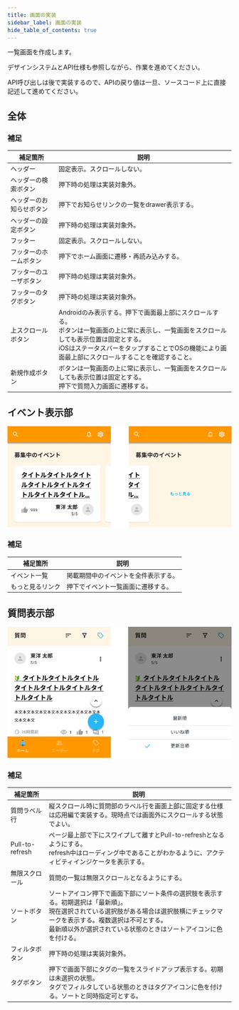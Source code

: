```yaml
---
title: 画面の実装
sidebar_label: 画面の実装
hide_table_of_contents: true
---
```


一覧画面を作成します。

デザインシステムとAPI仕様も参照しながら、作業を進めてください。

API呼び出しは後で実装するので、APIの戻り値は一旦、ソースコード上に直接記述して進めてください。

## 全体

### 補足

| 補足箇所 | 説明 |
|--|--|
| ヘッダー | 固定表示。スクロールしない。 |
| ヘッダーの検索ボタン | 押下時の処理は実装対象外。 |
| ヘッダーのお知らせボタン | 押下でお知らせリンクの一覧をdrawer表示する。 |
| ヘッダーの設定ボタン | 押下時の処理は実装対象外。 |
| フッター | 固定表示。スクロールしない。 |
| フッターのホームボタン | 押下でホーム画面に遷移・再読み込みする。 |
| フッターのユーザボタン | 押下時の処理は実装対象外。 |
| フッターのタグボタン | 押下時の処理は実装対象外。 |
| 上スクロールボタン | Androidのみ表示する。押下で画面最上部にスクロールする。<br />ボタンは一覧画面の上に常に表示し、一覧画面をスクロールしても表示位置は固定とする。<br />iOSはステータスバーをタップすることでOSの機能により画面最上部にスクロールすることを確認すること。 |
| 新規作成ボタン | ボタンは一覧画面の上に常に表示し、一覧画面をスクロールしても表示位置は固定とする。<br />押下で質問入力画面に遷移する。 |

## イベント表示部

![イベント表示エリア](screen-home-event.png)

### 補足

| 補足箇所 | 説明 |
|--|--|
| イベント一覧 | 掲載期間中のイベントを全件表示する。 |
| もっと見るリンク | 押下でイベント一覧画面に遷移する。 |

## 質問表示部

![質問表示エリア](screen-home-question.png)

### 補足

| 補足箇所 | 説明 |
|--|--|
| 質問ラベル行 | 縦スクロール時に質問部のラベル行を画面上部に固定する仕様は応用編で実装する。現時点では画面外にスクロールする状態でよい。 |
| Pull-to-refresh | ページ最上部で下にスワイプして離すとPull-to-refreshとなるようにする。<br />refresh中はローディング中であることがわかるように、アクティビティインジケータを表示する。 |
| 無限スクロール | 質問の一覧は無限スクロールとなるようにする。 |
| ソートボタン | ソートアイコン押下で画面下部にソート条件の選択肢を表示する。初期選択は「最新順」。<br />現在選択されている選択肢がある場合は選択肢横にチェックマークを表示する。複数選択は不可とする。<br />最新順以外が選択されている状態のときはソートアイコンに色を付ける。 |
| フィルタボタン | 押下時の処理は実装対象外。 |
| タグボタン | 押下で画面下部にタグの一覧をスライドアップ表示する。初期は未選択の状態。<br />タグでフィルタしている状態のときはタグアイコンに色を付ける。ソートと同時指定可とする。 |

